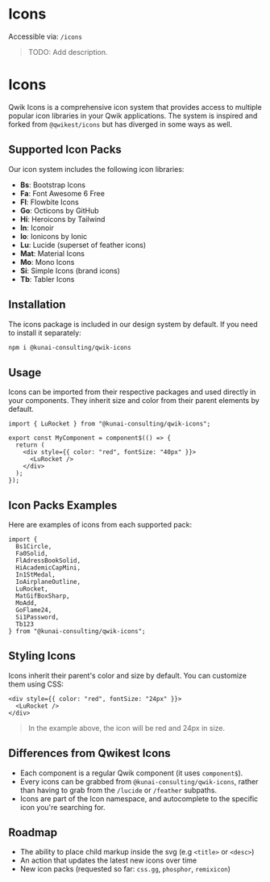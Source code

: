 # Icons

Accessible via: `/icons`

> TODO: Add description.

<Showcase name="icon-example" />

# Icons

Qwik Icons is a comprehensive icon system that provides access to multiple popular icon libraries in your Qwik applications. The system is inspired and forked from `@qwikest/icons` but has diverged in some ways as well.


## Supported Icon Packs

Our icon system includes the following icon libraries:

- **Bs**: Bootstrap Icons
- **Fa**: Font Awesome 6 Free
- **Fl**: Flowbite Icons
- **Go**: Octicons by GitHub
- **Hi**: Heroicons by Tailwind
- **In**: Iconoir
- **Io**: Ionicons by Ionic
- **Lu**: Lucide (superset of feather icons)
- **Mat**: Material Icons
- **Mo**: Mono Icons
- **Si**: Simple Icons (brand icons)
- **Tb**: Tabler Icons

## Installation

The icons package is included in our design system by default. If you need to install it separately:

```bash
npm i @kunai-consulting/qwik-icons
```

## Usage

Icons can be imported from their respective packages and used directly in your components. They inherit size and color from their parent elements by default.

```tsx
import { LuRocket } from "@kunai-consulting/qwik-icons";

export const MyComponent = component$(() => {
  return (
    <div style={{ color: "red", fontSize: "40px" }}>
      <LuRocket />
    </div>
  );
});
```

## Icon Packs Examples

Here are examples of icons from each supported pack:

```tsx
import { 
  Bs1Circle,
  Fa0Solid,
  FlAdressBookSolid,
  HiAcademicCapMini,
  In1StMedal,
  IoAirplaneOutline,
  LuRocket,
  MatGifBoxSharp,
  MoAdd,
  GoFlame24,
  Si1Password,
  Tb123
} from "@kunai-consulting/qwik-icons";
```

## Styling Icons

Icons inherit their parent's color and size by default. You can customize them using CSS:

```tsx
<div style={{ color: "red", fontSize: "24px" }}>
  <LuRocket />
</div>
```

> In the example above, the icon will be red and 24px in size.

## Differences from Qwikest Icons

- Each component is a regular Qwik component (it uses `component$`).
- Every icons can be grabbed from `@kunai-consulting/qwik-icons`, rather than having to grab from the `/lucide` or `/feather` subpaths.
- Icons are part of the Icon namespace, and autocomplete to the specific icon you're searching for.

## Roadmap

- The ability to place child markup inside the svg (e.g `<title>` or `<desc>`)
- An action that updates the latest new icons over time
- New icon packs (requested so far: `css.gg`, `phosphor`, `remixicon`)





